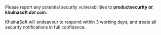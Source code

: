 Please report any potential security vulnerabilities to **productsecurity *at* khulnasoft *dot* com**. 

KhulnaSoft will endeavour to respond within 3 working days, and treats all security notifications in full confidence.